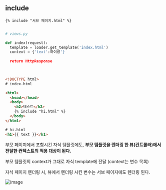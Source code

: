 
## include 
```
{% include "서브 페이지.html" %}
```


```python

# views.py 

def index(request):
  template = loader.get_template('index.html')
  context = {'text':하이룽'}
  
  return HttpResponse
  
```

```html

<!DOCTYPE html>
# index.html

<html>
  <head></head>
  <body>
    <h2>테스트</h2>
    {% include "hi.html" %}
  </body>
</html>

```

```html
# hi.html
<h1>{{ text }}</h1>
```

부모 페이지에서 포함시킨 자식 템플릿에도, **부모 템플릿을 렌더링 한 뷰(컨트롤러)에서 전달한 컨텍스트의 적용 대상이 된다.**

부모 템플릿의 context가 그대로 자식 template에 전달 (context는 변수 목록)

자식 페이지 렌더링 시, 뷰에서 렌더링 시킨 변수는 서브 페이지에도 렌더링 된다. 

![image](https://user-images.githubusercontent.com/15938354/128476245-b8c79fa2-8e4c-4657-b94a-12bd6212bd75.png)
